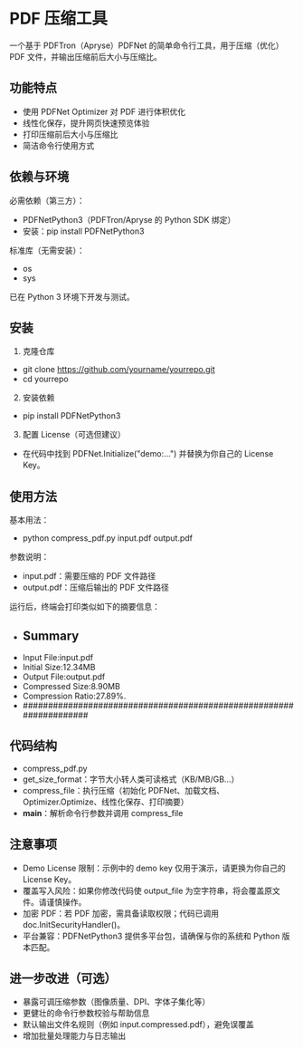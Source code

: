 # PDF 压缩工具

一个基于 PDFTron（Apryse）PDFNet 的简单命令行工具，用于压缩（优化）PDF 文件，并输出压缩前后大小与压缩比。

## 功能特点
- 使用 PDFNet Optimizer 对 PDF 进行体积优化
- 线性化保存，提升网页快速预览体验
- 打印压缩前后大小与压缩比
- 简洁命令行使用方式

## 依赖与环境

必需依赖（第三方）：
- PDFNetPython3（PDFTron/Apryse 的 Python SDK 绑定）
- 安装：pip install PDFNetPython3

标准库（无需安装）：
- os
- sys

已在 Python 3 环境下开发与测试。

## 安装

1) 克隆仓库
- git clone https://github.com/yourname/yourrepo.git
- cd yourrepo

2) 安装依赖
- pip install PDFNetPython3

3) 配置 License（可选但建议）
- 在代码中找到 PDFNet.Initialize("demo:...") 并替换为你自己的 License Key。

## 使用方法

基本用法：
- python compress_pdf.py input.pdf output.pdf

参数说明：
- input.pdf：需要压缩的 PDF 文件路径
- output.pdf：压缩后输出的 PDF 文件路径

运行后，终端会打印类似如下的摘要信息：
- ## Summary ########################################################
- Input File:input.pdf
- Initial Size:12.34MB
- Output File:output.pdf
- Compressed Size:8.90MB
- Compression Ratio:27.89%.
- ###################################################################

## 代码结构

- compress_pdf.py
- get_size_format：字节大小转人类可读格式（KB/MB/GB…）
- compress_file：执行压缩（初始化 PDFNet、加载文档、Optimizer.Optimize、线性化保存、打印摘要）
- __main__：解析命令行参数并调用 compress_file

## 注意事项

- Demo License 限制：示例中的 demo key 仅用于演示，请更换为你自己的 License Key。
- 覆盖写入风险：如果你修改代码使 output_file 为空字符串，将会覆盖原文件。请谨慎操作。
- 加密 PDF：若 PDF 加密，需具备读取权限；代码已调用 doc.InitSecurityHandler()。
- 平台兼容：PDFNetPython3 提供多平台包，请确保与你的系统和 Python 版本匹配。

## 进一步改进（可选）

- 暴露可调压缩参数（图像质量、DPI、字体子集化等）
- 更健壮的命令行参数校验与帮助信息
- 默认输出文件名规则（例如 input.compressed.pdf），避免误覆盖
- 增加批量处理能力与日志输出